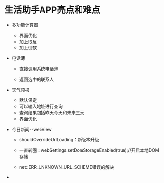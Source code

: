 # 生活助手APP亮点和难点

- 多功能计算器
  - 界面优化
  - 加上取反
  - 加上倒数
- 电话薄

  - 直接调用系统电话薄

  - 返回选中的联系人
- 天气预报

  - 默认保定
  - 可以输入地址进行查询
  - 查询结果包括昨天今天和未来三天
  - 界面优化
- 今日新闻--webView

  - shouldOverrideUrlLoading：新版本升级
  - 一直转圈：webSettings.setDomStorageEnabled(true);//开启本地DOM存储

  - net::ERR_UNKNOWN_URL_SCHEME错误的解决
- 